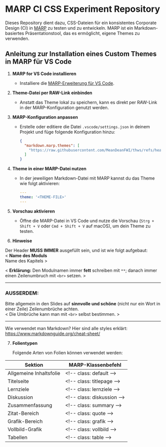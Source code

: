 # MARP CI CSS Experiment Repository

Dieses Repository dient dazu, CSS-Dateien für ein konsistentes Corporate Design (CI) in [MARP](https://marp.app/) zu testen und zu entwickeln. MARP ist ein Markdown-basiertes Präsentationstool, das es ermöglicht, eigene Themes zu verwenden.

## Anleitung zur Installation eines Custom Themes in MARP für VS Code

1. **MARP for VS Code installieren**
   - Installiere die [MARP-Erweiterung für VS Code](https://marketplace.visualstudio.com/items?itemName=marp-team.marp-vscode).

2. **Theme-Datei per RAW-Link einbinden**
   - Anstatt das Theme lokal zu speichern, kann es direkt per RAW-Link in der MARP-Konfiguration genutzt werden.

3. **MARP-Konfiguration anpassen**
   - Erstelle oder editiere die Datei `.vscode/settings.json` in deinem Projekt und füge folgende Konfiguration hinzu:

     ```json
     {
       "markdown.marp.themes": [
         "https://raw.githubusercontent.com/MeanDeanFWI/thws/refs/heads/main/thws.css"
       ]
     }
     ```

4. **Theme in einer MARP-Datei nutzen**
   - In der jeweiligen Markdown-Datei mit MARP kannst du das Theme wie folgt aktivieren:

     ```yaml
     ---
     theme: '<THEME-FILE>'
     ---
     ```

5. **Vorschau aktivieren**
   - Öffne die MARP-Datei in VS Code und nutze die Vorschau (`Strg + Shift + V` oder `Cmd + Shift + V` auf macOS), um dein Theme zu testen.
  
6. **Hinweise**

Der Header **MUSS IMMER** ausgefüllt sein, und ist wie folgt aufgebaut:  
&lt; **Name des Moduls** <br> Name des Kapitels &gt;  

&lt; **Erklärung:** Den Modulnamen immer **fett** schreiben mit `**`; danach immer einen Zeilenumbruch mit `<br>` setzen. &gt;  

---

### AUSSERDEM:  
Bitte allgemein in den Slides auf **sinnvolle und schöne** (nicht nur ein Wort in einer Zeile) Zeilenumbrüche achten.  
&lt; Die Umbrüche kann man mit `<br>` selbst bestimmen. &gt;
__________________

Wie verwendet man Markdown? Hier sind alle styles erklärt:
https://www.markdownguide.org/cheat-sheet/

  
7. **Folientypen**

   Folgende Arten von Folien können verwendet werden:

| **Sektion**            | **MARP-Klassenbefehl**          |
|------------------------|--------------------------------|
| Allgemeine Inhaltsfolie | &lt;!-- class: default --&gt;    |
| Titelseite             | &lt;!-- class: titlepage --&gt;  |
| Lernziele              | &lt;!-- class: lernziele --&gt;  |
| Diskussion             | &lt;!-- class: diskussion --&gt; |
| Zusammenfassung        | &lt;!-- class: summary --&gt;    |
| Zitat-Bereich         | &lt;!-- class: quote --&gt;      |
| Grafik-Bereich        | &lt;!-- class: grafik --&gt;     |
| Vollbild-Grafik       | &lt;!-- class: vollbild --&gt;   |
| Tabellen              | &lt;!-- class: table --&gt;      |
